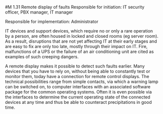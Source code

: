 #M 1.31 Remote display of faults
Responsible for initiation: IT security officer, PBX manager, IT manager

Responsible for implementation: Administrator

IT devices and support devices, which require no or only a rare operation by a person, are often housed in locked and closed rooms (eg server room). As a result, disruptions that are not yet affecting IT at their early stages and are easy to fix are only too late, mostly through their impact on IT. Fire, malfunctions of a UPS or the failure of an air conditioning unit are cited as examples of such creeping dangers.

A remote display makes it possible to detect such faults earlier. Many devices that you have to rely on, without being able to constantly test or monitor them, today have a connection for remote control displays. The technical possibilities range from simple contacts, via which a warning lamp can be switched on, to computer interfaces with an associated software package for the common operating systems. Often it is even possible via the interfaces to determine the current operating state of the connected devices at any time and thus be able to counteract precipitations in good time.



